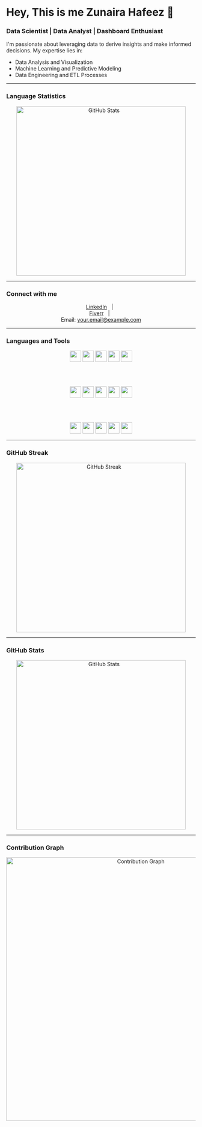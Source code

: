 # Hey, This is me Zunaira Hafeez 👋

### Data Scientist | Data Analyst | Dashboard Enthusiast

I'm passionate about leveraging data to derive insights and make informed decisions. My expertise lies in:

- Data Analysis and Visualization  
- Machine Learning and Predictive Modeling  
- Data Engineering and ETL Processes

---

### Language Statistics

<div align="center">

<img src="https://github-readme-stats.vercel.app/api?username=Zunaira-Hafeez&show_icons=true&theme=radical" alt="GitHub Stats" width="450" />

</div>

---

### Connect with me

<div align="center">

[LinkedIn](https://linkedin.com/in/yourprofile) &nbsp;&nbsp;|&nbsp;&nbsp;  
[Fiverr](https://www.fiverr.com/yourprofile) &nbsp;&nbsp;|&nbsp;&nbsp;  
Email: your.email@example.com

</div>

---

### Languages and Tools

<div align="center">

<!-- Row 1 -->
<img src="https://img.shields.io/badge/Python-3670A0?style=for-the-badge&logo=python&logoColor=white" height="30" />
<img src="https://img.shields.io/badge/Java-007396?style=for-the-badge&logo=java&logoColor=white" height="30" />
<img src="https://img.shields.io/badge/Spyder-2C2D72?style=for-the-badge&logo=spyderide&logoColor=white" height="30" />
<img src="https://img.shields.io/badge/Firebase-FFCA28?style=for-the-badge&logo=firebase&logoColor=black" height="30" />
<img src="https://img.shields.io/badge/MongoDB-47A248?style=for-the-badge&logo=mongodb&logoColor=white" height="30" />

<br><br>

<!-- Row 2 -->
<img src="https://img.shields.io/badge/TensorFlow-FF6F00?style=for-the-badge&logo=tensorflow&logoColor=white" height="30" />
<img src="https://img.shields.io/badge/Rstudio-75AADB?style=for-the-badge&logo=rstudio&logoColor=white" height="30" />
<img src="https://img.shields.io/badge/R-276DC3?style=for-the-badge&logo=r&logoColor=white" height="30" />
<img src="https://img.shields.io/badge/Pandas-150458?style=for-the-badge&logo=pandas&logoColor=white" height="30" />
<img src="https://img.shields.io/badge/Oracle-F80000?style=for-the-badge&logo=oracle&logoColor=white" height="30" />

<br><br>

<!-- Row 3 -->
<img src="https://img.shields.io/badge/MATLAB-0076A8?style=for-the-badge&logo=matlab&logoColor=white" height="30" />
<img src="https://img.shields.io/badge/MySQL-4479A1?style=for-the-badge&logo=mysql&logoColor=white" height="30" />
<img src="https://img.shields.io/badge/Jupyter-F37626?style=for-the-badge&logo=jupyter&logoColor=white" height="30" />
<img src="https://img.shields.io/badge/Power_BI-F2C811?style=for-the-badge&logo=microsoft-power-bi&logoColor=black" height="30" />
<img src="https://img.shields.io/badge/MS_Office-D83B01?style=for-the-badge&logo=microsoft-office&logoColor=white" height="30" />

</div>

---

### GitHub Streak

<div align="center">

<img src="https://github-readme-streak-stats.herokuapp.com/?user=Zunaira-Hafeez&theme=radical" alt="GitHub Streak" width="450" />

</div>

---

### GitHub Stats

<div align="center">

<img src="https://github-readme-stats.vercel.app/api?username=Zunaira-Hafeez&show_icons=true&theme=radical" alt="GitHub Stats" width="450" />

</div>

---

### Contribution Graph

<div align="center">

<img src="https://activity-graph.herokuapp.com/graph?username=Zunaira-Hafeez&theme=react-dark" alt="Contribution Graph" width="700" />

</div>
